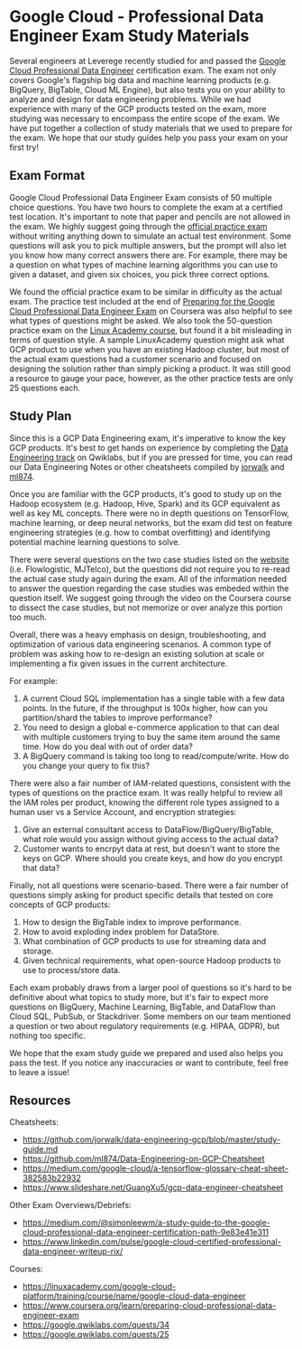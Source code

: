 # Google Cloud - Professional Data Engineer Exam Study Materials
Several engineers at Leverege recently studied for and passed the [Google Cloud Professional Data Engineer](https://cloud.google.com/certification/data-engineer) certification exam. The exam not only covers Google's flagship big data and machine learning products (e.g. BigQuery, BigTable, Cloud ML Engine), but also tests you on your ability to analyze and design for data engineering problems. While we had experience with many of the GCP products tested on the exam, more studying was necessary to encompass the entire scope of the exam. We have put together a collection of study materials that we used to prepare for the exam. We hope that our study guides help you pass your exam on your first try! 

## Exam Format
Google Cloud Professional Data Engineer Exam consists of 50 multiple choice questions. You have two hours to complete the exam at a certified test location. It's important to note that paper and pencils are not allowed in the exam. We highly suggest going through the [official practice exam](https://cloud.google.com/certification/practice-exam/data-engineer) without writing anything down to simulate an actual test environment. Some questions will ask you to pick multiple answers, but the prompt will also let you know how many correct answers there are. For example, there may be a question on what types of machine learning algorithms you can use to given a dataset, and given six choices, you pick three correct options. 

We found the official practice exam to be similar in difficulty as the actual exam. The practice test included at the end of [Preparing for the Google Cloud Professional Data Engineer Exam](https://www.coursera.org/learn/preparing-cloud-professional-data-engineer-exam) on Coursera was also helpful to see what types of questions might be asked. We also took the 50-question practice exam on the [Linux Academy course](https://linuxacademy.com/google-cloud-platform/training/course/name/google-cloud-data-engineer), but found it a bit misleading in terms of question style. A sample LinuxAcademy question might ask what GCP product to use when you have an existing Hadoop cluster, but most of the actual exam questions had a customer scenario and focused on designing the solution rather than simply picking a product. It was still good a resource to gauge your pace, however, as the other practice tests are only 25 questions each. 

## Study Plan
Since this is a GCP Data Engineering exam, it's imperative to know the key GCP products. It's best to get hands on experience by completing the [Data Engineering track](https://google.qwiklabs.com/quests/25) on Qwiklabs, but if you are pressed for time, you can read our Data Engineering Notes or other cheatsheets compiled by [jorwalk](https://github.com/jorwalk/data-engineering-gcp/blob/master/study-guide.md) and [ml874](https://github.com/ml874/Data-Engineering-on-GCP-Cheatsheet).

Once you are familiar with the GCP products, it's good to study up on the Hadoop ecosystem (e.g. Hadoop, Hive, Spark) and its GCP equivalent as well as key ML concepts. There were no in depth questions on TensorFlow, machine learning, or deep neural networks, but the exam did test on feature engineering strategies (e.g. how to combat overfitting) and identifying potential machine learning questions to solve. 

There were several questions on the two case studies listed on the [website](https://cloud.google.com/certification/guides/data-engineer/) (i.e. Flowlogistic, MJTelco), but the questions did not require you to re-read the actual case study again during the exam. All of the information needed to answer the question regarding the case studies was embeded within the question itself. We suggest going through the video on the Coursera course to dissect the case studies, but not memorize or over analyze this portion too much. 

Overall, there was a heavy emphasis on design, troubleshooting, and optimization of various data engineering scenarios. A common type of problem was asking how to re-design an existing solution at scale or implementing a fix given issues in the current architecture. 

For example:
1) A current Cloud SQL implementation has a single table with a few data points. In the future, if the throughput is 100x higher, how can you partition/shard the tables to improve performance?
2) You need to design a global e-commerce application to that can deal with multiple customers trying to buy the same item around the same time. How do you deal with out of order data? 
3) A BigQuery command is taking too long to read/compute/write. How do you change your query to fix this?

There were also a fair number of IAM-related questions, consistent with the types of questions on the practice exam. It was really helpful to review all the IAM roles per product, knowing the different role types assigned to a human user vs a Service Account, and encryption strategies:

1) Give an external consultant access to DataFlow/BigQuery/BigTable, what role would you assign without giving access to the actual data?
2) Customer wants to encrpyt data at rest, but doesn't want to store the keys on GCP. Where should you create keys, and how do you encrypt that data? 

Finally, not all questions were scenario-based. There were a fair number of questions simply asking for product specific details that tested on core concepts of GCP products:

1) How to design the BigTable index to improve performance. 
2) How to avoid exploding index problem for DataStore.
3) What combination of GCP products to use for streaming data and storage.
4) Given technical requirements, what open-source Hadoop products to use to process/store data. 

Each exam probably draws from a larger pool of questions so it's hard to be definitive about what topics to study more, but it's fair to expect more questions on BigQuery, Machine Learning, BigTable, and DataFlow than Cloud SQL, PubSub, or Stackdriver. Some members on our team mentioned a question or two about regulatory requirements (e.g. HIPAA, GDPR), but nothing too specific. 

We hope that the exam study guide we prepared and used also helps you pass the test. If you notice any inaccuracies or want to contribute, feel free to leave a issue! 

## Resources
Cheatsheets:
- https://github.com/jorwalk/data-engineering-gcp/blob/master/study-guide.md
- https://github.com/ml874/Data-Engineering-on-GCP-Cheatsheet 
- https://medium.com/google-cloud/a-tensorflow-glossary-cheat-sheet-382583b22932 
- https://www.slideshare.net/GuangXu5/gcp-data-engineer-cheatsheet 

Other Exam Overviews/Debriefs:
- https://medium.com/@simonleewm/a-study-guide-to-the-google-cloud-professional-data-engineer-certification-path-9e83e41e311
- https://www.linkedin.com/pulse/google-cloud-certified-professional-data-engineer-writeup-rix/

Courses:
- https://linuxacademy.com/google-cloud-platform/training/course/name/google-cloud-data-engineer 
- https://www.coursera.org/learn/preparing-cloud-professional-data-engineer-exam
- https://google.qwiklabs.com/quests/34
- https://google.qwiklabs.com/quests/25
